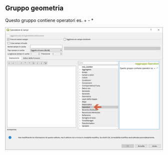 ## Gruppo geometria

Questo gruppo contiene operatori es. + - *

<img src="/img/operatori/gruppo_operatori1.png">
